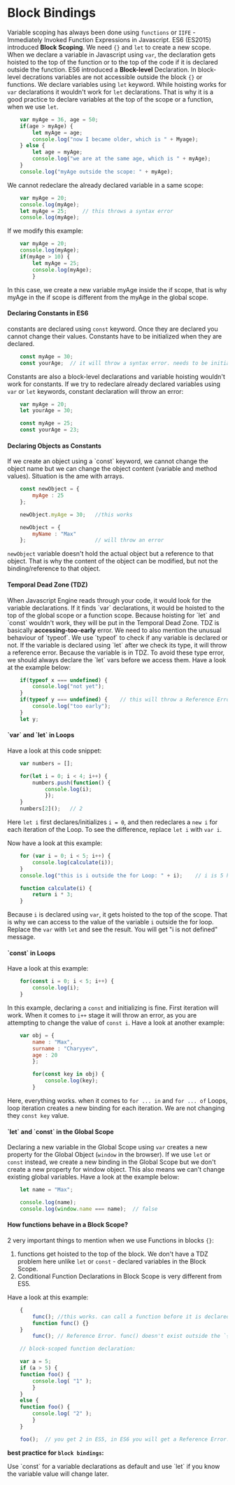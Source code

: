 <h1>Block Bindings</h1>

Variable scoping has always been done using `functions` or `IIFE` - Immediately Invoked Function Expressions in Javascript. ES6 (ES2015) introduced <b>Block Scoping</b>. We need `{}` and `let` to create a new scope.
When we declare a variable in Javascript using `var`, the declaration gets hoisted to the top of the function or to the top of the code if it is declared outside the function. ES6 introduced a <b>Block-level</b> Declaration. In block-level decrations variables are not accessible outside the block `{}` or functions. We declare variables using `let` keyword. While hoisting works for `var` declarations it wouldn't work for `let` declarations. That is why it is a good practice to declare variables at the top of the scope or a function, when we use `let`.

```javascript
	var myAge = 36, age = 50;
	if(age > myAge) {
		let myAge = age;
		console.log("now I became older, which is " + Myage);
	} else {
		let age = myAge;
		console.log("we are at the same age, which is " + myAge);
	}
	console.log("myAge outside the scope: " + myAge);
```
We cannot redeclare the already declared variable in a same scope:
```javascript
	var myAge = 20;
	console.log(myAge);
	let myAge = 25;		// this throws a syntax error
	console.log(myAge);
```
If we modify this example:
```javascript
	var myAge = 20;
	console.log(myAge);
	if(myAge > 10) {
		let myAge = 25;
		console.log(myAge);
		}
```
In this case, we create a new variable myAge inside the if scope, that is why myAge in the if scope is different from the myAge in the global scope.
<h4>Declaring Constants in ES6</h4>

constants are declared using `const` keyword. Once they are declared you cannot change their values. Constants have to be initialized when they are declared.
```javascript
	const myAge = 30;
	const yourAge;	// it will throw a syntax error. needs to be initialized when declared
```
Constants are also a block-level declarations and variable hoisting wouldn't work for constants. If we try to redeclare already declared variables using `var` or `let` keywords, constant declaration will throw an error:
```javascript
	var myAge = 20;
	let yourAge = 30;

	const myAge = 25;
	const yourAge = 23;
```
<h4>Declaring Objects as Constants</h4>
If we create an object using a `const` keyword, we cannot change the object name but we can change the object content (variable and method values). Situation is the ame with arrays. 

```javascript
	const newObject = {
		myAge : 25
	};

	newObject.myAge = 30;	//this works

	newObject = {
		myName : "Max"
	};						// will throw an error
```

`newObject` variable doesn't hold the actual object but a reference to that object. That is why the content of the object can be modified, but not the binding/reference to that object.

<h4>Temporal Dead Zone (TDZ)</h4>
When Javascript Engine reads through your code, it would look for the variable declarations. If it finds `var` declarations, it would be hoisted to the top of the global scope or a function scope. Because hoisting for `let` and `const` wouldn't work, they will be put in the Temporal Dead Zone. TDZ is basically <b>accessing-too-early</b> error. We need to also mention the unusual behaviour of `typeof`. We use `typeof` to check if any variable is declared or not. If the variable is declared using `let` after we check its type, it will throw a reference error. Because the variable is in TDZ. To avoid these type error, we should always declare the `let` vars before we access them. Have a look at the example below:

```javascript
	if(typeof x === undefined) {
		console.log("not yet");
	}
	if(typeof y === undefined) {	// this will throw a Reference Error
		console.log("too early");
	}
	let y;
```

<h4>`var` and `let` in Loops</h4>

Have a look at this code snippet:

```javascript
	var numbers = [];

	for(let i = 0; i < 4; i++) {
		numbers.push(function() {
			console.log(i);
			});
	}
	numbers[2]();	// 2
```
Here `let i` first declares/initializes `i = 0`, and then redeclares a `new i` for each iteration of the Loop. To see the difference, replace `let i` with `var i`.

Now have a look at this example: 
```javascript
	for (var i = 0; i < 5; i++) {
  		console.log(calculate(i));
	}
	console.log("this is i outside the for Loop: " + i);	// i is 5 here

	function calculate(i) {
  		return i * 3;
	}
```
Because `i` is declared using `var`, it gets hoisted to the top of the scope. That is why we can access to the value of the variable `i` outside the for loop. Replace the `var` with `let` and see the result. You will get "i is not defined" message.

<h4>`const` in Loops</h4>

Have a look at this example:
```javascript
	for(const i = 0; i < 5; i++) {
		console.log(i);
	}
```

In this example, declaring a `const` and initializing is fine. First iteration will work. When it comes to `i++` stage it will throw an error, as you are attempting to change the value of `const i`. Have a look at another example:

```javascript
	var obj = {
  		name : "Max",
  		surname : "Charyyev",
  		age : 20
		};

		for(const key in obj) {
  			console.log(key);
		}
```
Here, everything works. when it comes to `for ... in` and `for ... of` Loops, loop iteration creates a new binding for each iteration. We are not changing they `const key` value.

<h4>`let` and `const` in the Global Scope</h4>

Declaring a new variable in the Global Scope using `var` creates a new property for the Global Object (`window` in the browser). If we use `let` or `const` instead, we create a new binding in the Global Scope but we don't create a new property for window object. This also means we can't change existing global variables. Have a look at the example below:
```javascript
	let name = "Max";

	console.log(name);
	console.log(window.name === name);	// false
```
<h4>How functions behave in a Block Scope?</h4>

2 very important things to mention when we use Functions in blocks `{}`:
1) functions get hoisted to the top of the block. We don't have a TDZ problem here unlike `let` or `const` - declared variables in the Block Scope.
2) Conditional Function Declarations in Block Scope is very different from ES5.

Have a look at this example:

```javascript
	{
		func();	//this works. can call a function before it is declared
		function func() {}
	}
		func();	// Reference Error. func() doesn't exist outside the `{}` block

	// block-scoped function declaration:

	var a = 5;
	if (a > 5) {
    function foo() {
        console.log( "1" );
    	}
	}
	else {
    function foo() {
        console.log( "2" );
    	}
	}

	foo(); 	// you get 2 in ES5, in ES6 you will get a Reference Error.
```

<b>best practice for `block bindings`:</b>
<p>Use `const` for a variable declarations as default and use `let` if you know the variable value will change later.</p>